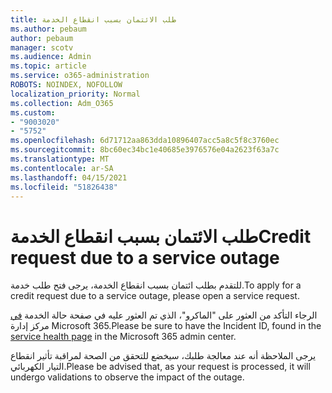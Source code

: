 ```yaml
---
title: طلب الائتمان بسبب انقطاع الخدمة
ms.author: pebaum
author: pebaum
manager: scotv
ms.audience: Admin
ms.topic: article
ms.service: o365-administration
ROBOTS: NOINDEX, NOFOLLOW
localization_priority: Normal
ms.collection: Adm_O365
ms.custom:
- "9003020"
- "5752"
ms.openlocfilehash: 6d71712aa863dda10896407acc5a8c5f8c3760ec
ms.sourcegitcommit: 8bc60ec34bc1e40685e3976576e04a2623f63a7c
ms.translationtype: MT
ms.contentlocale: ar-SA
ms.lasthandoff: 04/15/2021
ms.locfileid: "51826438"
---
```

# <a name="credit-request-due-to-a-service-outage"></a><span data-ttu-id="aa59b-102">طلب الائتمان بسبب انقطاع الخدمة</span><span class="sxs-lookup"><span data-stu-id="aa59b-102">Credit request due to a service outage</span></span>

<span data-ttu-id="aa59b-103">للتقدم بطلب ائتمان بسبب انقطاع الخدمة، يرجى فتح طلب خدمة.</span><span class="sxs-lookup"><span data-stu-id="aa59b-103">To apply for a credit request due to a service outage, please open a service request.</span></span>

<span data-ttu-id="aa59b-104">الرجاء التأكد من العثور على "الماكرو"، الذي تم العثور عليه في صفحة حالة الخدمة [في](https://docs.microsoft.com/office365/enterprise/view-service-health) مركز إدارة Microsoft 365.</span><span class="sxs-lookup"><span data-stu-id="aa59b-104">Please be sure to have the Incident ID, found in the [service health page](https://docs.microsoft.com/office365/enterprise/view-service-health) in the Microsoft 365 admin center.</span></span>

<span data-ttu-id="aa59b-105">يرجى الملاحظة أنه عند معالجة طلبك، سيخضع للتحقق من الصحة لمراقبة تأثير انقطاع التيار الكهربائي.</span><span class="sxs-lookup"><span data-stu-id="aa59b-105">Please be advised that, as your request is processed, it will undergo validations to observe the impact of the outage.</span></span>
